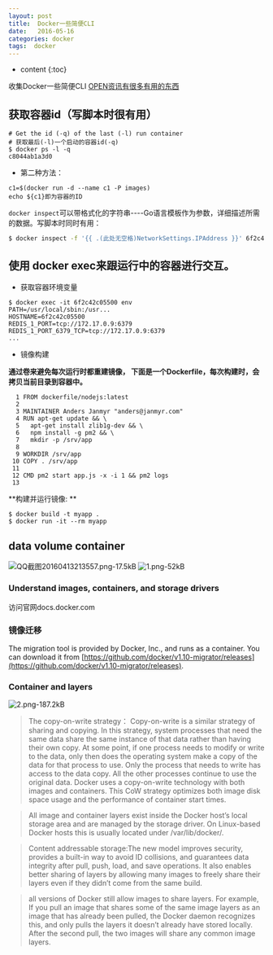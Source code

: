 ```yaml
---
layout: post
title:  Docker一些简便CLI
date:   2016-05-16
categories: docker
tags:  docker
---
```


* content
{:toc}

收集Docker一些简便CLI
[OPEN资讯有很多有用的东西](http://www.open-open.com/news/view/16e39b5)






## 获取容器id（写脚本时很有用）

```
# Get the id (-q) of the last (-l) run container
# 获取最后(-l)一个启动的容器id(-q)
$ docker ps -l -q
c8044ab1a3d0
```

- 第二种方法：

```
c1=$(docker run -d --name c1 -P images)
echo ${c1}即为容器的ID
```

`docker inspect`可以带格式化的字符串----Go语言模板作为参数，详细描述所需的数据。写脚本时同时有用：

```sh
$ docker inspect -f '{{ .(此处无空格)NetworkSettings.IPAddress }}' 6f2c42c05500
```

## 使用 docker exec来跟运行中的容器进行交互。

- 获取容器环境变量

```
$ docker exec -it 6f2c42c05500 env
PATH=/usr/local/sbin:/usr...
HOSTNAME=6f2c42c05500
REDIS_1_PORT=tcp://172.17.0.9:6379
REDIS_1_PORT_6379_TCP=tcp://172.17.0.9:6379
...
```
- 镜像构建

**通过卷来避免每次运行时都重建镜像， 下面是一个Dockerfile，每次构建时，会拷贝当前目录到容器中。**

```
  1 FROM dockerfile/nodejs:latest
  2
  3 MAINTAINER Anders Janmyr "anders@janmyr.com"
  4 RUN apt-get update && \
  5   apt-get install zlib1g-dev && \
  6   npm install -g pm2 && \
  7   mkdir -p /srv/app
  8
  9 WORKDIR /srv/app
 10 COPY . /srv/app
 11
 12 CMD pm2 start app.js -x -i 1 && pm2 logs
 13
```

**构建并运行镜像: **

```
$ docker build -t myapp .
$ docker run -it --rm myapp
```

## data volume container

![QQ截图20160413213557.png-17.5kB][1]
![1.png-52kB][2]

### Understand images, containers, and storage drivers

访问官网docs.docker.com


### 镜像迁移

The migration tool is provided by Docker, Inc., and runs as a container. You can download it from [https://github.com/docker/v1.10-migrator/releases](https://github.com/docker/v1.10-migrator/releases).

### Container and layers

![2.png-187.2kB][3]

>The copy-on-write strategy：
Copy-on-write is a similar strategy of sharing and copying. In this strategy, system processes that need the same data share the same instance of that data rather than having their own copy. At some point, if one process needs to modify or write to the data, only then does the operating system make a copy of the data for that process to use. Only the process that needs to write has access to the data copy. All the other processes continue to use the original data.
Docker uses a copy-on-write technology with both images and containers. This CoW strategy optimizes both image disk space usage and the performance of container start times.


>All image and container layers exist inside the Docker host’s local storage area and are managed by the storage driver. On Linux-based Docker hosts this is usually located under /var/lib/docker/.



>Content addressable storage:The new model improves security, provides a built-in way to avoid ID collisions, and guarantees data integrity after pull, push, load, and save operations. It also enables better sharing of layers by allowing many images to freely share their layers even if they didn’t come from the same build.



>all versions of Docker still allow images to share layers. For example, If you pull an image that shares some of the same image layers as an image that has already been pulled, the Docker daemon recognizes this, and only pulls the layers it doesn’t already have stored locally. After the second pull, the two images will share any common image layers.




  [1]: http://static.zybuluo.com/maorongrong/le79we8vrurfx25dvwspsx8m/QQ%E6%88%AA%E5%9B%BE20160413213557.png
  [2]: http://static.zybuluo.com/maorongrong/gucmqi309ha8ezedf1n31sh5/1.png
  [3]: http://static.zybuluo.com/maorongrong/escq7ntrpxnhy25qhdf0j5hp/2.png
